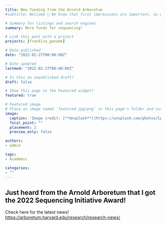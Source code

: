 ```yaml
---
title: New funding from the Arnold Arboretum
#subtitle: Welcome 👋 We know that first impressions are important, so we've populated your new site with some initial content to help you get familiar with everything in no time.

# Summary for listings and search engines
summary: More funds for sequencing! 

# Link this post with a project
projects: [franklin_genome]

# Date published
date: "2022-02-27T00:00:00Z"

# Date updated
lastmod: "2022-02-27T00:00:00Z"

# Is this an unpublished draft?
draft: false

# Show this page in the Featured widget?
featured: true

# Featured image
# Place an image named `featured.jpg/png` in this page's folder and customize its options here.
image:
  caption: 'Image credit: [**Unsplash**](https://unsplash.com/photos/CpkOjOcXdUY)'
  focal_point: ""
  placement: 2
  preview_only: false

authors:
- admin

tags:
- Academic

categories:
- ""
---
```


## Just heard from the Arnold Arboretum that I got the 2022 Sequencing Initiative Award!
Check here for the latest news! https://arboretum.harvard.edu/research/research-news/


